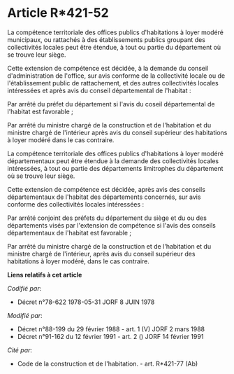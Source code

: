 # Article R*421-52

La compétence territoriale des offices publics d'habitations à loyer modéré municipaux, ou rattachés à des établissements
publics groupant des collectivités locales peut être étendue, à tout ou partie du département où se trouve leur siège.

Cette extension de compétence est décidée, à la demande du conseil d'administration de l'office, sur avis conforme de la
collectivité locale ou de l'établissement public de rattachement, et des autres collectivités locales intéressées et après
avis du conseil départemental de l'habitat :

Par arrêté du préfet du département si l'avis du coseil départemental de l'habitat est favorable ;

Par arrêté du ministre chargé de la construction et de l'habitation et du ministre chargé de l'intérieur après avis du
conseil supérieur des habitations à loyer modéré dans le cas contraire.

La compétence territoriale des offices publics d'habitations à loyer modéré départementaux peut être étendue à la demande des
collectivités locales intéressées, à tout ou partie des départements limitrophes du département où se trouve leur siège.

Cette extension de compétence est décidée, après avis des conseils départementaux de l'habitat des départements concernés,
sur avis conforme des collectivités locales intéressées :

Par arrêté conjoint des préfets du département du siège et du ou des départements visés par l'extension de compétence si
l'avis des conseils départementaux de l'habitat est favorable ;

Par arrêté du ministre chargé de la construction et de l'habitation et du ministre chargé de l'intérieur, après avis du
conseil supérieur des habitations à loyer modéré, dans le cas contraire.

**Liens relatifs à cet article**

_Codifié par_:

  - Décret n°78-622 1978-05-31 JORF 8 JUIN 1978

_Modifié par_:

  - Décret n°88-199 du 29 février 1988 - art. 1 (V) JORF 2 mars 1988
  - Décret n°91-162 du 12 février 1991 - art. 2 () JORF 14 février 1991

_Cité par_:

  - Code de la construction et de l'habitation. - art. R*421-77 (Ab)
